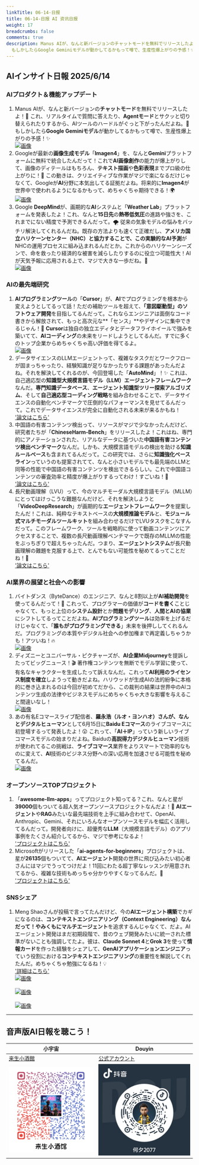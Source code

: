 ```yaml
---
linkTitle: 06-14-日报
title: 06-14-日报 AI 资讯日报
weight: 17
breadcrumbs: false
comments: true
description: Manus AIが、なんと新バージョンのチャットモードを無料でリリースしたよ！🎉 これ、リアルタイムで質問に答えたり、Agentモードとサクッと切り替えられたりするから、AIツールのハードルがぐっと下がったんだよね。🚀
  もしかしたらGoogle Geminiモデルが動かしてるかもって噂で、生産性爆上がりの予感！✨
---
```

## AIインサイト日報 2025/6/14

### **AIプロダクト＆機能アップデート**
1. Manus AIが、なんと新バージョンの**チャットモード**を無料でリリースしたよ！🎉 これ、リアルタイムで質問に答えたり、**Agentモード**とサクッと切り替えられたりするから、AIツールのハードルがぐっと下がったんだよね。🚀 もしかしたら**Google Geminiモデル**が動かしてるかもって噂で、生産性爆上がりの予感！✨ <br/> [![画像](https://raw.githubusercontent.com/justlovemaki/imagehub/refs/heads/main/images/2025/07/news_01k024kay4ftpber24mbr3s33r.avif)](https://raw.githubusercontent.com/justlovemaki/imagehub/refs/heads/main/images/2025/07/news_01k024kay4ftpber24mbr3s33r.avif) <br/>
2. Googleが最新の**画像生成モデル**「**Imagen4**」を、なんと**Gemini**プラットフォームに無料で統合したんだって！これで**AI画像創作**の能力が爆上がりして、画像のディテールはもちろん、**テキスト描画**や**色彩表現**までプロ級の仕上がりに！🎨 この動きは、クリエイティブな作業がマジで楽になるだけじゃなくて、Googleが**AI**分野に本気出してる証拠だよね。将来的に**Imagen4**が世界中で使われるようになるかもって、めちゃくちゃ期待できる！🌍 <br/> [![画像](https://raw.githubusercontent.com/justlovemaki/imagehub/refs/heads/main/images/2025/07/news_01k024kf2me2wtb9kb17t4mvt1.avif)](https://raw.githubusercontent.com/justlovemaki/imagehub/refs/heads/main/images/2025/07/news_01k024kf2me2wtb9kb17t4mvt1.avif) <br/>
3. Google **DeepMind**が、画期的な**AI**システムと「**Weather Lab**」プラットフォームを発表したよ！これ、なんと**15日先**の**熱帯低気圧**の進路や強さを、これまでにない精度で予測できるんだって。🌪️ 従来の気象モデルの悩みをバッチリ解決してくれるんだね。既存の方法よりも速くて正確だし、**アメリカ国立ハリケーンセンター（NHC）**と協力することで、この実験的な**AI予測**がNHCの運用プロセスに組み込まれるんだとか。これからのハリケーンシーズンで、命を救ったり経済的な被害を減らしたりするのに役立つ可能性大！AIが天気予報に応用される上で、マジで大きな一歩だね。👣 <br/> [![画像](https://raw.githubusercontent.com/justlovemaki/imagehub/refs/heads/main/images/2025/07/news_01k024khccemvvme0n4m47akst.avif)](https://raw.githubusercontent.com/justlovemaki/imagehub/refs/heads/main/images/2025/07/news_01k024khccemvvme0n4m47akst.avif) <br/>

### **AIの最先端研究**
1. **AIプログラミングツール**の「**Cursor**」が、**AI**でプログラミングを根本から変えようとしてるって話！ただの補助ツールを超えて、**「意図駆動型」のソフトウェア開発**を目指してるんだって。これならエンジニアは面倒なコード書きから解放されて、もっと高次元な**「センス」**やデザインに集中できるじゃん！🤩 **Cursor**は独自の独立エディタとデータフライホイールで強みを築いてて、**AIコーディング**の未来をリードしようとしてるんだ。すでに多くのトップ企業からめちゃくちゃ高い評価を得てるよ。 <br/> [![画像](https://raw.githubusercontent.com/justlovemaki/imagehub/refs/heads/main/images/2025/07/news_01k024kme4fzh84d63ybzc90ff.avif)](https://raw.githubusercontent.com/justlovemaki/imagehub/refs/heads/main/images/2025/07/news_01k024kme4fzh84d63ybzc90ff.avif) <br/>
2. データサイエンスのLLMエージェントって、複雑なタスクだとワークフローが固まっちゃったり、経験知識が足りなかったりする課題があったんだよね。それを解決してくれるのが、今回登場した「**AutoMind**」！✨ これは、自己適応型の**知識型大規模言語モデル（LLM）エージェントフレームワーク**なんだ。**専門知識データベース**、**エージェント知識型ツリー探索アルゴリズム**、そして**自己適応型コーディング戦略**を組み合わせることで、データサイエンスの自動化ベンチマークで圧倒的なパフォーマンスを見せてるんだって。これでデータサイエンスが完全に自動化される未来が来るかもね！ <br/> ['論文はこちら'](https://arxiv.org/abs/2506.10974)
3. 中国語の有害コンテンツ検出って、リソースがマジで少なかったんだけど、研究者たちが「**ChineseHarm-Bench**」をリリースしたよ！これはね、専門的にアノテーションされた、リアルなデータに基づいた**中国語有害コンテンツ検出ベンチマーク**なんだ。しかも、大規模言語モデルの検出を助ける**知識ルールベース**も含まれてるんだって。この研究では、さらに**知識強化ベースライン**っていうのも提案されてて、なんと小さいモデルでも最先端のLLMと同等の性能で中国語の有害コンテンツを検出できるらしい。これで中国語コンテンツの審査効率と精度が爆上がりするってわけ！すごいね！🎉 <br/> ['論文はこちら'](https://arxiv.org/abs/2506.10960)
4. 長尺動画理解（LVU）って、今のマルチモーダル大規模言語モデル（MLLM）にとってはけっこうな難題なんだけど、それを解決しようと「**VideoDeepResearch**」が画期的な**エージェントフレームワーク**を提案したんだ！これは、純粋なテキストベースの**大規模推論モデル**と、**モジュール式マルチモーダルツールキット**を組み合わせるだけでLVUタスクをこなすんだって。このフレームワーク、ツールを戦略的に使って動画コンテンツにアクセスすることで、複数の長尺動画理解ベンチマークで既存のMLLMの性能をぶっちぎりで超えちゃったんだ。つまり、**エージェントシステム**が長尺動画理解の難題を克服する上で、とんでもない可能性を秘めてるってことだね！🤯 <br/> ['論文はこちら'](https://arxiv.org/abs/2506.10821)

### **AI業界の展望と社会への影響**
1. バイトダンス（ByteDance）のエンジニア、なんと8割以上が**AI補助開発**を使ってるんだって！🤖 これって、プログラマーの価値が**コードを書く**ことじゃなくて、もっと上位の**システム設計**とか**問題モデリング**、**人間とAIの協業**にシフトしてるってことだよね。**AIプログラミングツール**は効率を上げるだけじゃなくて、「**誰もがプログラミングできる**」未来を後押ししてくれるんだ。プログラミングの本質やデジタル社会への参加権まで再定義しちゃうかも！アツいね！🔥 <br/> [![画像](https://raw.githubusercontent.com/justlovemaki/imagehub/refs/heads/main/images/2025/07/news_01k024kr8gf5p86nygyxmcrfcm.avif)](https://raw.githubusercontent.com/justlovemaki/imagehub/refs/heads/main/images/2025/07/news_01k024kr8gf5p86nygyxmcrfcm.avif) <br/>
2. ディズニーとユニバーサル・ピクチャーズが、**AI企業Midjourney**を提訴したってビッグニュース！🎬 著作権コンテンツを無断でモデル学習に使って、有名なキャラクターを生成したって訴えなんだ。これって**AI利用のライセンス制度を確立**しようって動きだよね。ハリウッドが生成AIの法的紛争に本格的に巻き込まれるのは今回が初めてだから、この裁判の結果は世界中のAIコンテンツ生成の法律やビジネスモデルにめちゃくちゃ大きな影響を与えること間違いなし！ <br/> [![画像](https://raw.githubusercontent.com/justlovemaki/imagehub/refs/heads/main/images/2025/07/news_01k024kv0pfvtb0vp6e83gp6yt.avif)](https://raw.githubusercontent.com/justlovemaki/imagehub/refs/heads/main/images/2025/07/news_01k024kv0pfvtb0vp6e83gp6yt.avif) <br/>
3. あの有名Eコマースライブ配信者、**羅永浩（ルオ・ヨンハオ）**さんが、なんと**デジタルヒューマン**として6月15日に**Baidu Eコマース**のライブコマースに初登場するって発表したよ！😲 これって、「**AI＋IP**」っていう新しいライブコマースモデルの始まりだよね。Baiduの**高説得力デジタルヒューマン**技術が使われてるこの挑戦は、**ライブコマース**業界をよりスマートで効率的なものに変えて、**AI**技術のビジネス分野への深い応用を加速させる可能性を秘めてるんだ。 <br/> [![画像](https://raw.githubusercontent.com/justlovemaki/imagehub/refs/heads/main/images/2025/07/news_01k024kxp3f69srkqddjrbsh37.avif)](https://raw.githubusercontent.com/justlovemaki/imagehub/refs/heads/main/images/2025/07/news_01k024kxp3f69srkqddjrbsh37.avif) <br/>

### **オープンソースTOPプロジェクト**
1. 「**awesome-llm-apps**」ってプロジェクト知ってる？これ、なんと星が**39000**個もついてる超人気オープンソースプロジェクトなんだよ！🌟 **AIエージェント**や**RAG**みたいな最先端技術を上手に組み合わせて、OpenAI、Anthropic、Gemini、それにいろんなオープンソースモデルを幅広く活用してるんだって。開発者向けに、超優秀な**LLM**（大規模言語モデル）のアプリ事例をたくさん紹介してるから、マジで参考になるよ！ <br/> ['プロジェクトはこちら'](https://github.com/Shubhamsaboo/awesome-llm-apps)
2. Microsoftがリリースした「**ai-agents-for-beginners**」プロジェクトは、星が**26135**個もついてて、**AIエージェント**開発の世界に飛び込みたい初心者さんにはマジでうってつけだよ！11回にわたる超丁寧なレッスンが用意されてるから、複雑な技術もめっちゃ分かりやすくなってるんだ。🔰 <br/> ['プロジェクトはこちら'](https://github.com/microsoft/ai-agents-for-beginners)

### **SNSシェア**
1. Meng Shaoさんが投稿で言ってたんだけど、今の**AIエージェント構築**でカギになるのは、**コンテキストエンジニアリング（Context Engineering）**なんだって！やみくもに**マルチエージェント**を追求するんじゃなくて、だよ。AIエージェント開発はまだ初期段階で、昔のウェブ開発みたいに統一された標準がないことも強調してたよ。彼は、**Claude Sonnet 4**と**Grok 3**を使って**情報カード**を作った経験をシェアして、**GenAIアプリケーションエンジニア**っていう役割における**コンテキストエンジニアリング**の重要性を解説してくれたんだ。めちゃくちゃ勉強になるね！💡 <br/> ['詳細はこちら'](https://x.com/shao__meng/status/1933528988145889311) <br/> [![画像](https://raw.githubusercontent.com/justlovemaki/imagehub/refs/heads/main/images/2025/07/news_01k024m0qcemm9z3wtr0parxrv.avif)](https://raw.githubusercontent.com/justlovemaki/imagehub/refs/heads/main/images/2025/07/news_01k024m0qcemm9z3wtr0parxrv.avif) <br/> <br/> [![画像](https://raw.githubusercontent.com/justlovemaki/imagehub/refs/heads/main/images/2025/07/news_01k024m5ffe25bq4db10pph700.avif)](https://raw.githubusercontent.com/justlovemaki/imagehub/refs/heads/main/images/2025/07/news_01k024m5ffe25bq4db10pph700.avif) <br/> <br/> [![画像](https://raw.githubusercontent.com/justlovemaki/imagehub/refs/heads/main/images/2025/07/news_01k024ma7zesnts6n9969wjswq.avif)](https://raw.githubusercontent.com/justlovemaki/imagehub/refs/heads/main/images/2025/07/news_01k024ma7zesnts6n9969wjswq.avif) <br/>

---

## 音声版AI日報を聴こう！

| **小宇宙** | **Douyin** |
| --- | --- |
| [来生小酒館](https://www.xiaoyuzhoufm.com/podcast/683c62b7c1ca9cf575a5030e) | [公式アカウント](https://www.douyin.com/user/MS4wLjABAAAAwpwqPQlu38sO38VyWgw9ZjDEnN4bMR5j8x111UxpseHR9DpB6-CveI5KRXOWuFwG)|
| ![小宇宙のロゴ](https://raw.githubusercontent.com/justlovemaki/imagehub/refs/heads/main/logo/f959f7984e9163fc50d3941d79a7f262.md.png) | ![Douyinのロゴ](https://raw.githubusercontent.com/justlovemaki/imagehub/refs/heads/main/logo/7fc30805eeb831e1e2baa3a240683ca3.md.png) |